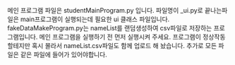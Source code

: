 메인 프로그램 파일은 studentMainProgram.py 입니다.
파일명이 _ui.py로 끝나는파일은 main프로그램이 실행되는데 필요한 ui 클래스 파일입니다.
fakeDataMakeProgram.py는 nameList를 랜덤생성하여 csv파일로 저장하는 프로그램입니다. 메인 프로그램을 실행하기 전 먼저 실행시켜 주세요.
프로그램이 정상작동 할테지만 혹시 몰라서 nameList.csv파일도 함께 업로드 해 놨습니다.
추가로 모든 파일은 같은 파일에 들어가 있어야합니다.

